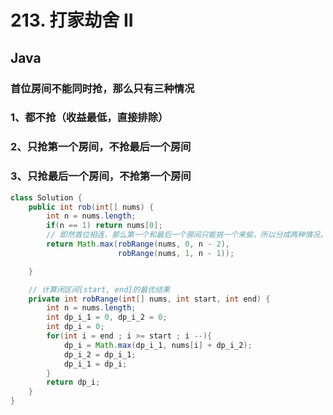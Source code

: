 # 213. 打家劫舍 II

## Java

### 首位房间不能同时抢，那么只有三种情况
### 1、都不抢（收益最低，直接排除）
### 2、只抢第一个房间，不抢最后一个房间
### 3、只抢最后一个房间，不抢第一个房间
```Java
class Solution {
    public int rob(int[] nums) {
        int n = nums.length;
        if(n == 1) return nums[0];
        // 即然首位相连，那么第一个和最后一个房间只能挑一个来偷，所以分成两种情况，最后取最大值
        return Math.max(robRange(nums, 0, n - 2),
                        robRange(nums, 1, n - 1));

    }

    // 计算闭区间[start, end]的最优结果
    private int robRange(int[] nums, int start, int end) {
        int n = nums.length;
        int dp_i_1 = 0, dp_i_2 = 0;
        int dp_i = 0;
        for(int i = end ; i >= start ; i --){
            dp_i = Math.max(dp_i_1, nums[i] + dp_i_2);
            dp_i_2 = dp_i_1;
            dp_i_1 = dp_i;
        }
        return dp_i;
    }
}
```